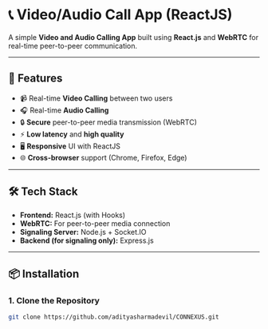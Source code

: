 # 📞 Video/Audio Call App (ReactJS)

A simple **Video and Audio Calling App** built using **React.js** and **WebRTC** for real-time peer-to-peer communication.

---

## 🚀 Features

- 📹 Real-time **Video Calling** between two users
- 🎧 Real-time **Audio Calling**
- 🔒 **Secure** peer-to-peer media transmission (WebRTC)
- ⚡ **Low latency** and **high quality**
- 🖥️ **Responsive** UI with ReactJS
- 🌐 **Cross-browser** support (Chrome, Firefox, Edge)

---

## 🛠️ Tech Stack

- **Frontend:** React.js (with Hooks)
- **WebRTC:** For peer-to-peer media connection
- **Signaling Server:** Node.js + Socket.IO
- **Backend (for signaling only):** Express.js

---

## 📦 Installation

### 1. Clone the Repository

```bash
git clone https://github.com/adityasharmadevil/CONNEXUS.git

